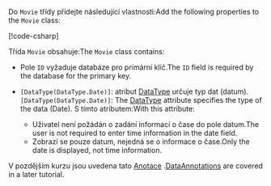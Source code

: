 <!-- THIS INCLUDE USED BY MVC AND RP -->
<span data-ttu-id="f2199-101">Do `Movie` třídy přidejte následující vlastnosti:</span><span class="sxs-lookup"><span data-stu-id="f2199-101">Add the following properties to the `Movie` class:</span></span>

[!code-csharp[](~/tutorials/razor-pages/razor-pages-start/sample/RazorPagesMovie22/Models/Movie.cs?name=snippet1)]

<span data-ttu-id="f2199-102">Třída `Movie` obsahuje:</span><span class="sxs-lookup"><span data-stu-id="f2199-102">The `Movie` class contains:</span></span>

* <span data-ttu-id="f2199-103">Pole `ID` vyžaduje databáze pro primární klíč.</span><span class="sxs-lookup"><span data-stu-id="f2199-103">The `ID` field is required by the database for the primary key.</span></span>
* <span data-ttu-id="f2199-104">`[DataType(DataType.Date)]`: atribut [DataType](/dotnet/api/microsoft.aspnetcore.mvc.dataannotations.internal.datatypeattributeadapter) určuje typ dat (datum).</span><span class="sxs-lookup"><span data-stu-id="f2199-104">`[DataType(DataType.Date)]`:  The [DataType](/dotnet/api/microsoft.aspnetcore.mvc.dataannotations.internal.datatypeattributeadapter) attribute specifies the type of the data (Date).</span></span> <span data-ttu-id="f2199-105">S tímto atributem:</span><span class="sxs-lookup"><span data-stu-id="f2199-105">With this attribute:</span></span>

  * <span data-ttu-id="f2199-106">Uživatel není požádán o zadání informací o čase do pole datum.</span><span class="sxs-lookup"><span data-stu-id="f2199-106">The user is not required to enter time information in the date field.</span></span>
  * <span data-ttu-id="f2199-107">Zobrazí se pouze datum, nejedná se o informace o čase.</span><span class="sxs-lookup"><span data-stu-id="f2199-107">Only the date is displayed, not time information.</span></span>

<span data-ttu-id="f2199-108">V pozdějším kurzu jsou uvedena tato [Anotace](/dotnet/api/system.componentmodel.dataannotations) .</span><span class="sxs-lookup"><span data-stu-id="f2199-108">[DataAnnotations](/dotnet/api/system.componentmodel.dataannotations) are covered in a later tutorial.</span></span>
